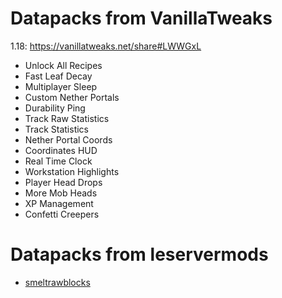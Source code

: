 # Datapacks from VanillaTweaks

1.18: https://vanillatweaks.net/share#LWWGxL

- Unlock All Recipes
- Fast Leaf Decay
- Multiplayer Sleep
- Custom Nether Portals
- Durability Ping
- Track Raw Statistics
- Track Statistics
- Nether Portal Coords
- Coordinates HUD
- Real Time Clock
- Workstation Highlights
- Player Head Drops
- More Mob Heads
- XP Management
- Confetti Creepers

# Datapacks from leservermods

- [smeltrawblocks](https://github.com/leservermods/smeltrawblocks-datapack/releases)
